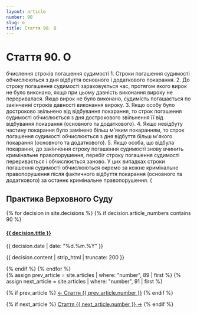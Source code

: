 ```yaml
---
layout: article
number: 90
slug: o
title: Стаття 90. О
---
```


# Стаття 90. О

бчислення строків погашення судимості 1. Строки погашення судимості обчислюються з дня відбуття основного і додаткового покарання. 2. До строку погашення судимості зараховується час, протягом якого вирок не було виконано, якщо при цьому давність виконання вироку не переривалася. Якщо вирок не було виконано, судимість погашається по закінченні строків давності виконання вироку. 3. Якщо особу було достроково звільнено від відбування покарання, то строк погашення судимості обчислюється з дня дострокового звільнення її від відбування покарання (основного та додаткового). 4. Якщо невідбуту частину покарання було замінено більш м'яким покаранням, то строк погашення судимості обчислюється з дня відбуття більш м'якого покарання (основного та додаткового). 5. Якщо особа, що відбула покарання, до закінчення строку погашення судимості знову вчинить кримінальне правопорушення, перебіг строку погашення судимості переривається і обчислюється заново. У цих випадках строки погашення судимості обчислюються окремо за кожне кримінальне правопорушення після фактичного відбуття покарання (основного та додаткового) за останнє кримінальне правопорушення. {

## Практика Верховного Суду

<div class="decisions-container">
{% for decision in site.decisions %}
  {% if decision.article_numbers contains 90 %}
    <div class="decision-item">
      <h4><a href="{{ decision.url }}">{{ decision.title }}</a></h4>
      <p class="decision-date">{{ decision.date | date: "%d.%m.%Y" }}</p>
      <p class="decision-excerpt">{{ decision.content | strip_html | truncate: 200 }}</p>
    </div>
  {% endif %}
{% endfor %}
</div>

<div class="article-navigation">
  {% assign prev_article = site.articles | where: "number", 89 | first %}
  {% assign next_article = site.articles | where: "number", 91 | first %}
  
  {% if prev_article %}
    <a href="{{ prev_article.url }}" class="prev-article">← Стаття {{ prev_article.number }}</a>
  {% endif %}
  
  {% if next_article %}
    <a href="{{ next_article.url }}" class="next-article">Стаття {{ next_article.number }} →</a>
  {% endif %}
</div>
